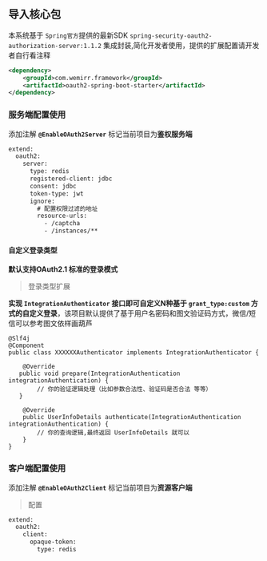 ## 导入核心包

本系统基于 `Spring官方`提供的最新SDK `spring-security-oauth2-authorization-server:1.1.2` 集成封装,简化开发者使用，提供的扩展配置请开发者自行看注释 

``` xml
<dependency>
    <groupId>com.wemirr.framework</groupId>
    <artifactId>oauth2-spring-boot-starter</artifactId>
</dependency> 
```

### 服务端配置使用

添加注解 **`@EnableOAuth2Server`** 标记当前项目为**鉴权服务端** 

``` xml
extend:
  oauth2:
    server:
      type: redis
      registered-client: jdbc
      consent: jdbc
      token-type: jwt
      ignore:
        # 配置权限过滤的地址
        resource-urls:
          - /captcha
          - /instances/**

```


#### 自定义登录类型

**默认支持OAuth2.1 标准的登录模式**

> 登录类型扩展

**实现 `IntegrationAuthenticator` 接口即可自定义N种基于 `grant_type:custom` 方式的自定义登录**，该项目默认提供了基于用户名密码和图文验证码方式，微信/短信可以参考图文依样画葫芦

```` 
@Slf4j
@Component
public class XXXXXXAuthenticator implements IntegrationAuthenticator {

    @Override
   public void prepare(IntegrationAuthentication integrationAuthentication) {
        // 你的验证逻辑处理（比如参数合法性、验证码是否合法 等等）
   }

    @Override
    public UserInfoDetails authenticate(IntegrationAuthentication integrationAuthentication) {
        // 你的查询逻辑,最终返回 UserInfoDetails 就可以
    }
}
````





### 客户端配置使用

添加注解 **`@EnableOAuth2Client`** 标记当前项目为**资源客户端**

> 配置

``` xml
extend:
  oauth2:
    client:
      opaque-token:
        type: redis
```